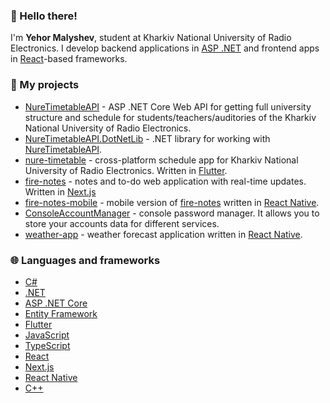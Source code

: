 ### 👋 Hello there!

I'm **Yehor Malyshev**, student at Kharkiv National University of Radio Electronics. I develop backend applications in [ASP .NET](https://dotnet.microsoft.com/en-us/apps/aspnet) and frontend apps in [React](https://react.dev/)-based frameworks.


### 🔎 My projects

- [NureTimetableAPI](https://github.com/music-soul1-1/NureTimetableAPI) - ASP .NET Core Web API for getting full university structure and schedule for students/teachers/auditories of the Kharkiv National University of Radio Electronics.
- [NureTimetableAPI.DotNetLib](https://github.com/music-soul1-1/NureTimetableAPI.DotNetLib) - .NET library for working with [NureTimetableAPI](https://github.com/music-soul1-1/NureTimetableAPI).
- [nure-timetable](https://github.com/music-soul1-1/nure-timetable) - cross-platform schedule app for Kharkiv National University of Radio Electronics. Written in [Flutter](https://flutter.dev/).
- [fire-notes](https://github.com/music-soul1-1/fire-notes) - notes and to-do web application with real-time updates. Written in [Next.js](https://nextjs.org/)
- [fire-notes-mobile](https://github.com/music-soul1-1/fire-notes-mobile) - mobile version of [fire-notes](https://github.com/music-soul1-1/fire-notes) written in [React Native](https://reactnative.dev/).
- [ConsoleAccountManager](https://github.com/music-soul1-1/ConsoleAccountManager) - console password manager. It allows you to store your accounts data for different services.
- [weather-app](https://github.com/music-soul1-1/weather-app) - weather forecast application written in [React Native](https://reactnative.dev/).

### 🌐 Languages and frameworks

- [C#](https://dotnet.microsoft.com/en-us/languages/csharp)
- [.NET](https://dotnet.microsoft.com/en-us/)
- [ASP .NET Core](https://dotnet.microsoft.com/en-us/apps/aspnet)
- [Entity Framework](https://learn.microsoft.com/en-us/ef/)
- [Flutter](https://flutter.dev/)
- [JavaScript](https://developer.mozilla.org/en-US/docs/Web/JavaScript)
- [TypeScript](https://www.typescriptlang.org/)
- [React](https://react.dev/)
- [Next.js](https://nextjs.org/)
- [React Native](https://reactnative.dev/)
- [C++](https://cplusplus.com/)
